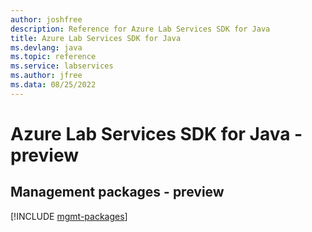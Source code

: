 ```yaml
---
author: joshfree
description: Reference for Azure Lab Services SDK for Java
title: Azure Lab Services SDK for Java
ms.devlang: java
ms.topic: reference
ms.service: labservices
ms.author: jfree
ms.data: 08/25/2022
---
```

# Azure Lab Services SDK for Java - preview

## Management packages - preview
[!INCLUDE [mgmt-packages](lab-services-mgmt-index.md)]